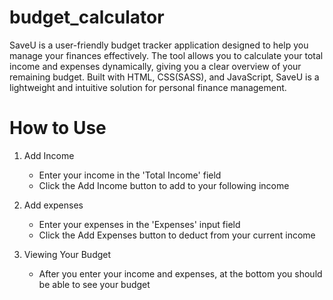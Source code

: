 # budget_calculator


SaveU is a user-friendly budget tracker application designed to help you manage your finances effectively. The tool allows you to calculate your total income and expenses dynamically, giving you a clear overview of your remaining budget. Built with HTML, CSS(SASS), and JavaScript, SaveU is a lightweight and intuitive solution for personal finance management.

# How to Use 

1. Add Income
    - Enter your income in the 'Total Income' field
    - Click the Add Income button to add to your following income

2. Add expenses
    - Enter your expenses in the 'Expenses' input field
    - Click the Add Expenses button to deduct from your current income

3. Viewing Your Budget
    - After you enter your income and expenses, at the bottom you should be able to see your budget